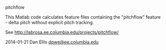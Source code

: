 pitchflow

This Matlab code calculates feature files containing the "pitchflow" feature - delta pitch without explicit pitch tracking.

See
http://labrosa.ee.columbia.edu/projects/pitchflow/

2014-01-21 Dan Ellis dpwe@ee.columbia.edu
